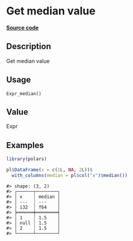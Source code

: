 

# Get median value

[**Source code**](https://github.com/pola-rs/r-polars/tree/d562252dbb77de7e06ca3e6150d74a2c709763bc/R/after-wrappers.R#L20)

## Description

Get median value

## Usage

<pre><code class='language-R'>Expr_median()
</code></pre>

## Value

Expr

## Examples

``` r
library(polars)

pl$DataFrame(x = c(1L, NA, 2L))$
  with_columns(median = pl$col("x")$median())
```

    #> shape: (3, 2)
    #> ┌──────┬────────┐
    #> │ x    ┆ median │
    #> │ ---  ┆ ---    │
    #> │ i32  ┆ f64    │
    #> ╞══════╪════════╡
    #> │ 1    ┆ 1.5    │
    #> │ null ┆ 1.5    │
    #> │ 2    ┆ 1.5    │
    #> └──────┴────────┘
